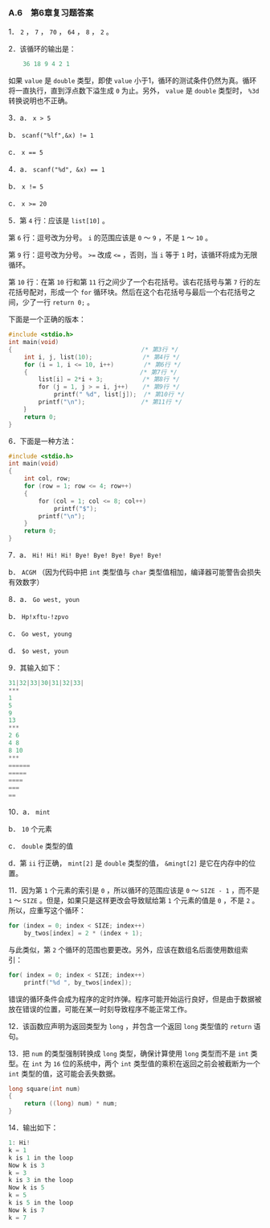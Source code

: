 ### A.6　第6章复习题答案

1． `2` ， `7` ， `70` ， `64` ， `8` ， `2` 。

2．该循环的输出是：

```c
    36 18 9 4 2 1
```

如果 `value` 是 `double` 类型，即使 `value` 小于1，循环的测试条件仍然为真。循环将一直执行，直到浮点数下溢生成 `0` 为止。另外， `value` 是 `double` 类型时， `%3d` 转换说明也不正确。

3．a． `x > 5`

b． `scanf("%lf",&x) != 1`

c． `x == 5`

4．a． `scanf("%d", &x) == 1`

b． `x != 5`

c． `x >= 20`

5．第 `4` 行：应该是 `list[10]` 。

第 `6` 行：逗号改为分号。 `i` 的范围应该是 `0` ～ `9` ，不是 `1` ～ `10` 。

第 `9` 行：逗号改为分号。 `>=` 改成 `<=` ，否则，当 `i` 等于 `1` 时，该循环将成为无限循环。

第 `10` 行：在第 `10` 行和第 `11` 行之间少了一个右花括号。该右花括号与第 `7` 行的左花括号配对，形成一个 `for` 循环块。然后在这个右花括号与最后一个右花括号之间，少了一行 `return 0;` 。

下面是一个正确的版本：

```c
#include <stdio.h>
int main(void)
{ 　　　　　　　　　                    /* 第3行 */
　　 int i, j, list(10); 　　　        /* 第4行 */
　　 for (i = 1, i <= 10, i++)　　     /* 第6行 */
　　 {　　　　　　　　                  /* 第7行 */
　　　　　list[i] = 2*i + 3;　　　      /* 第8行 */
　　　　　for (j = 1, j > = i, j++)    /* 第9行 */
　　　　　　　 printf(" %d", list[j]);  /* 第10行 */
　　　　　printf("\n");　　　      　   /* 第11行 */
　　 ｝
　　 return 0;
}
```

6．下面是一种方法：

```c
#include <stdio.h>
int main(void)
{
　　 int col, row;
　　 for (row = 1; row <= 4; row++)
　　 {
　　　　　for (col = 1; col <= 8; col++)
　　　　　　　 printf("$");
　　　　　printf("\n");
　　 }
　　 return 0;
}
```

7．a． `Hi! Hi! Hi! Bye! Bye! Bye! Bye! Bye!`

b． `ACGM` （因为代码中把 `int` 类型值与 `char` 类型值相加，编译器可能警告会损失有效数字）

8．a． `Go west, youn`

b． `Hp!xftu-!zpvo`

c． `Go west, young`

d． `$o west, youn`

9．其输入如下：

```c
31|32|33|30|31|32|33|
***
1
5
9
13
***
2 6
4 8
8 10
***
======
=====
====
===
==
```

10．a． `mint`

b． `10` 个元素

c． `double`  类型的值

d．第 `ii` 行正确， `mint[2]` 是 `double` 类型的值， `&mingt[2]` 是它在内存中的位置。

11．因为第 `1` 个元素的索引是 `0` ，所以循环的范围应该是 `0` ～ `SIZE - 1` ，而不是 `1` ～ `SIZE` 。但是，如果只是这样更改会导致赋给第 `1` 个元素的值是 `0` ，不是 `2` 。所以，应重写这个循环：

```c
for (index = 0; index < SIZE; index++)
　　 by_twos[index] = 2 * (index + 1);
```

与此类似，第 `2` 个循环的范围也要更改。另外，应该在数组名后面使用数组索引：

```c
for( index = 0; index < SIZE; index++)
　　 printf("%d ", by_twos[index]);
```

错误的循环条件会成为程序的定时炸弹。程序可能开始运行良好，但是由于数据被放在错误的位置，可能在某一时刻导致程序不能正常工作。

12．该函数应声明为返回类型为 `long` ，并包含一个返回 `long` 类型值的 `return` 语句。

13．把 `num` 的类型强制转换成 `long` 类型，确保计算使用 `long` 类型而不是 `int` 类型。在 `int` 为 `16` 位的系统中，两个 `int` 类型值的乘积在返回之前会被截断为一个 `int` 类型的值，这可能会丢失数据。

```c
long square(int num)
{
　　 return ((long) num) * num;
}
```

14．输出如下：

```c
1: Hi!
k = 1
k is 1 in the loop
Now k is 3
k = 3
k is 3 in the loop
Now k is 5
k = 5
k is 5 in the loop
Now k is 7
k = 7
```

